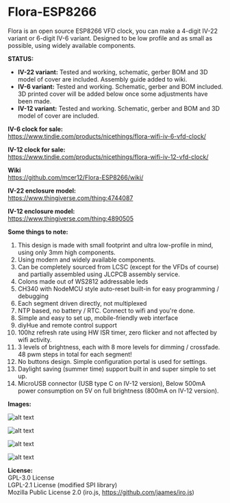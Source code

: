 # Flora-ESP8266
Flora is an open source ESP8266 VFD clock, you can make a 4-digit IV-22 variant or 6-digit IV-6 variant. Designed to be low profile and as small as possible, using widely available components. 

**STATUS:**
- **IV-22 variant:** Tested and working, schematic, gerber BOM and 3D model of cover are included. Assembly guide added to wiki.
- **IV-6 variant:** Tested and working. Schematic, gerber and BOM included. 3D printed cover will be added below once some adjustments have been made.
- **IV-12 variant:** Tested and working. Schematic, gerber and BOM and 3D model of cover are included.

**IV-6 clock for sale:**  
https://www.tindie.com/products/nicethings/flora-wifi-iv-6-vfd-clock/

**IV-12 clock for sale:**  
https://www.tindie.com/products/nicethings/flora-wifi-iv-12-vfd-clock/

**Wiki**  
https://github.com/mcer12/Flora-ESP8266/wiki/

**IV-22 enclosure model:**  
https://www.thingiverse.com/thing:4744087

**IV-12 enclosure model:**  
https://www.thingiverse.com/thing:4890505

**Some things to note:**
1) This design is made with small footprint and ultra low-profile in mind, using only 3mm high components.
2) Using modern and widely available components.
3) Can be completely sourced from LCSC (except for the VFDs of course) and partially assembled using JLCPCB assembly service.
4) Colons made out of WS2812 addressable leds
5) CH340 with NodeMCU style auto-reset built-in for easy programming / debugging
6) Each segment driven directly, not multiplexed
7) NTP based, no battery / RTC. Connect to wifi and you're done.
8) Simple and easy to set up, mobile-friendly web interface
9) diyHue and remote control support
10) 100hz refresh rate using HW ISR timer, zero flicker and not affected by wifi activity.
11) 3 levels of brightness, each with 8 more levels for dimming / crossfade. 48 pwm steps in total for each segment!
12) No buttons design. Simple configuration portal is used for settings.
13) Daylight saving (summer time) support built in and super simple to set up.
14) MicroUSB connector (USB type C on IV-12 version), Below 500mA power consumption on 5V on full brightness (800mA on IV-12 version).


**Images:**

![alt text](https://raw.githubusercontent.com/mcer12/Flora-ESP8266/main/Images/IV12_1.jpg)  

![alt text](https://raw.githubusercontent.com/mcer12/Flora-ESP8266/main/Images/IV22_1.jpg)  

![alt text](https://raw.githubusercontent.com/mcer12/Flora-ESP8266/main/Images/IV6_1.jpg)  

![alt text](https://raw.githubusercontent.com/mcer12/Flora-ESP8266/main/Images/screenshot.png)  

**License:**  
GPL-3.0 License  
LGPL-2.1 License (modified SPI library)  
Mozilla Public License 2.0 (iro.js, https://github.com/jaames/iro.js)
